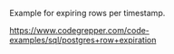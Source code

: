 
Example for expiring rows per timestamp.

https://www.codegrepper.com/code-examples/sql/postgres+row+expiration

